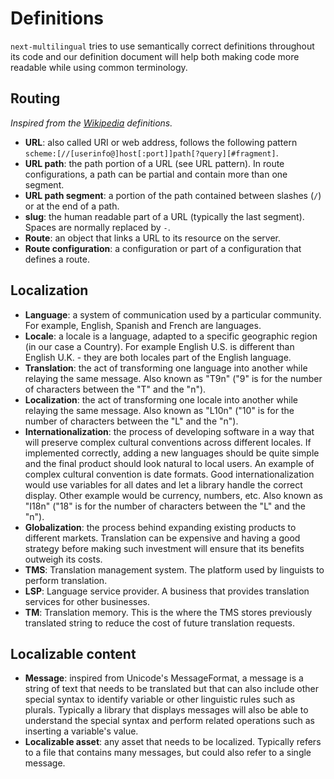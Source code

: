 # Definitions

`next-multilingual` tries to use semantically correct definitions throughout its code and our definition document will help both making code more readable while using common terminology.

## Routing

_Inspired from the [Wikipedia](https://en.wikipedia.org/wiki/URL) definitions._

- **URL**: also called URI or web address, follows the following pattern
  `scheme:[//[userinfo@]host[:port]]path[?query][#fragment]`.
- **URL path**: the path portion of a URL (see URL pattern). In route configurations, a path can be partial and
  contain more than one segment.
- **URL path segment**: a portion of the path contained between slashes (`/`) or at the end of a path.
- **slug**: the human readable part of a URL (typically the last segment). Spaces are normally replaced by `-`.
- **Route**: an object that links a URL to its resource on the server.
- **Route configuration**: a configuration or part of a configuration that defines a route.

## Localization

- **Language**: a system of communication used by a particular community. For example, English, Spanish and French are languages.
- **Locale**: a locale is a language, adapted to a specific geographic region (in our case a Country). For example English U.S. is different than English U.K. - they are both locales part of the English language.
- **Translation**: the act of transforming one language into another while relaying the same message. Also known as "T9n" ("9" is for the number of characters between the "T" and the "n").
- **Localization**: the act of transforming one locale into another while relaying the same message. Also known as "L10n" ("10" is for the number of characters between the "L" and the "n").
- **Internationalization**: the process of developing software in a way that will preserve complex cultural conventions across different locales. If implemented correctly, adding a new languages should be quite simple and the final product should look natural to local users. An example of complex cultural convention is date formats. Good internationalization would use variables for all dates and let a library handle the correct display. Other example would be currency, numbers, etc. Also known as "I18n" ("18" is for the number of characters between the "L" and the "n").
- **Globalization**: the process behind expanding existing products to different markets. Translation can be expensive and having a good strategy before making such investment will ensure that its benefits outweigh its costs. 
- **TMS**: Translation management system. The platform used by linguists to perform translation.
- **LSP**: Language service provider. A business that provides translation services for other businesses.
- **TM**: Translation memory. This is the where the TMS stores previously translated string to reduce the cost of future translation requests.

## Localizable content

- **Message**: inspired from Unicode's MessageFormat, a message is a string of text that needs to be translated but that can also include other special syntax to identify variable or other linguistic rules such as plurals. Typically a library that displays messages will also be able to understand the special syntax and perform related operations such as inserting a variable's value.
- **Localizable asset**: any asset that needs to be localized. Typically refers to a file that contains many messages, but could also refer to a single message.